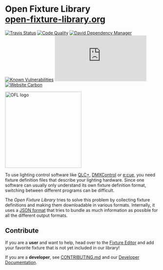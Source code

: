 # Open Fixture Library<br><a href="https://open-fixture-library.org/">open-fixture-library.org</a>

[![Travis Status](https://img.shields.io/travis/OpenLightingProject/open-fixture-library/master.svg?label=Travis&logo=travis-ci&logoColor=white)](https://travis-ci.org/OpenLightingProject/open-fixture-library/branches)
[![Code Quality](https://api.codacy.com/project/badge/Grade/73096865e9f44a7bb246a318ffc8e68b)](https://www.codacy.com/app/FloEdelmann/open-fixture-library)
[![David Dependency Manager](https://img.shields.io/david/OpenLightingProject/open-fixture-library.svg)](https://david-dm.org/OpenLightingProject/open-fixture-library)
[![Known Vulnerabilities](https://snyk.io/test/github/FloEdelmann/open-fixture-library/badge.svg)](https://snyk.io/test/github/FloEdelmann/open-fixture-library)
[![Mozilla HTTP Observatory Grade](https://img.shields.io/mozilla-observatory/grade-score/open-fixture-library.org?publish)](https://observatory.mozilla.org/analyze/open-fixture-library.org)
[![Website Carbon](https://img.shields.io/badge/dynamic/json?color=yellowgreen&label=Website%20Carbon&query=%24.c&suffix=g%20CO%E2%82%82%2Fview&url=https%3A%2F%2Fapi.websitecarbon.com%2Fb%3Furl%3Dopen-fixture-library.org&cacheSeconds=604800)](https://www.websitecarbon.com/website/open-fixture-library-org/)

[<img alt="OFL logo" src="https://cdn.rawgit.com/OpenLightingProject/open-fixture-library/master/ui/static/ofl-logo.svg" width="250" />](ui/static/ofl-logo.svg)

To use lighting control software like [QLC+](https://www.qlcplus.org/), [DMXControl](https://www.dmxcontrol.org/) or [e:cue](https://www.osram.de/ecue/), you need fixture definition files that describe your lighting hardware. Since one software can usually only understand its own fixture definition format, switching between different programs can be difficult.

The *Open Fixture Library* tries to solve this problem by collecting fixture definitions and making them downloadable in various formats. Internally, it uses a [JSON format](docs/fixture-format.md) that tries to bundle as much information as possible for all the different output formats.


## Contribute

If you are a **user** and want to help, head over to the [Fixture Editor](https://open-fixture-library.org/fixture-editor) and add your favorite fixture that is not yet included in our library!

If you are a **developer**, see [CONTRIBUTING.md](docs/CONTRIBUTING.md) and our [Developer Documentation](docs/README.md).
